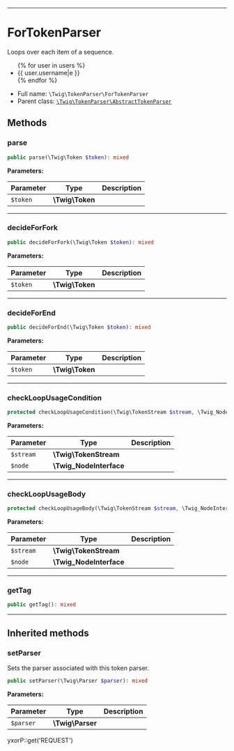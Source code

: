 ***

# ForTokenParser

Loops over each item of a sequence.

<ul>
 {% for user in users %}
   <li>{{ user.username|e }}</li>
 {% endfor %}
</ul>

* Full name: `\Twig\TokenParser\ForTokenParser`
* Parent class: [`\Twig\TokenParser\AbstractTokenParser`](./AbstractTokenParser.md)

## Methods

### parse

```php
public parse(\Twig\Token $token): mixed
```

**Parameters:**

| Parameter | Type | Description |
|-----------|------|-------------|
| `$token` | **\Twig\Token** |  |

***

### decideForFork

```php
public decideForFork(\Twig\Token $token): mixed
```

**Parameters:**

| Parameter | Type | Description |
|-----------|------|-------------|
| `$token` | **\Twig\Token** |  |

***

### decideForEnd

```php
public decideForEnd(\Twig\Token $token): mixed
```

**Parameters:**

| Parameter | Type | Description |
|-----------|------|-------------|
| `$token` | **\Twig\Token** |  |

***

### checkLoopUsageCondition

```php
protected checkLoopUsageCondition(\Twig\TokenStream $stream, \Twig_NodeInterface $node): mixed
```

**Parameters:**

| Parameter | Type | Description |
|-----------|------|-------------|
| `$stream` | **\Twig\TokenStream** |  |
| `$node` | **\Twig_NodeInterface** |  |

***

### checkLoopUsageBody

```php
protected checkLoopUsageBody(\Twig\TokenStream $stream, \Twig_NodeInterface $node): mixed
```

**Parameters:**

| Parameter | Type | Description |
|-----------|------|-------------|
| `$stream` | **\Twig\TokenStream** |  |
| `$node` | **\Twig_NodeInterface** |  |

***

### getTag

```php
public getTag(): mixed
```

***

## Inherited methods

### setParser

Sets the parser associated with this token parser.

```php
public setParser(\Twig\Parser $parser): mixed
```

**Parameters:**

| Parameter | Type | Description |
|-----------|------|-------------|
| `$parser` | **\Twig\Parser** |  |

yxorP::get('REQUEST')
